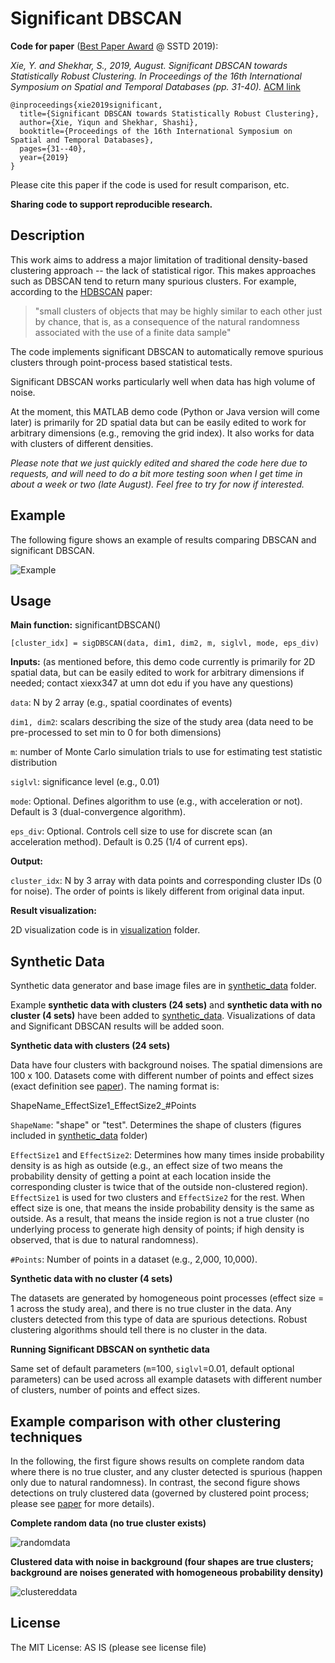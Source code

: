 # Significant DBSCAN
**Code for paper** ([Best Paper Award](http://sstd2019.org/program.html) @ SSTD 2019):

*Xie, Y. and Shekhar, S., 2019, August. Significant DBSCAN towards Statistically Robust Clustering. In Proceedings of the 16th International Symposium on Spatial and Temporal Databases (pp. 31-40).* [ACM link](https://dl.acm.org/doi/abs/10.1145/3340964.3340968)

```
@inproceedings{xie2019significant,
  title={Significant DBSCAN towards Statistically Robust Clustering},
  author={Xie, Yiqun and Shekhar, Shashi},
  booktitle={Proceedings of the 16th International Symposium on Spatial and Temporal Databases},
  pages={31--40},
  year={2019}
}
```

Please cite this paper if the code is used for result comparison, etc.

**Sharing code to support reproducible research.**

## Description
This work aims to address a major limitation of traditional density-based clustering approach -- the lack of statistical rigor. This makes approaches such as DBSCAN tend to return many spurious clusters. For example, according to the [HDBSCAN](https://link.springer.com/chapter/10.1007/978-3-642-37456-2_14) paper: 
>"small clusters of objects that may be highly similar to each other just by chance, that is, as a consequence of the natural randomness associated with the use of a finite data sample"

The code implements significant DBSCAN to automatically remove spurious clusters through point-process based statistical tests.

Significant DBSCAN works particularly well when data has high volume of noise.

At the moment, this MATLAB demo code (Python or Java version will come later) is primarily for 2D spatial data but can be easily edited to work for arbitrary dimensions (e.g., removing the grid index). It also works for data with clusters of different densities.

*Please note that we just quickly edited and shared the code here due to requests, and will need to do a bit more testing soon when I get time in about a week or two (late August). Feel free to try for now if interested.*

## Example
The following figure shows an example of results comparing DBSCAN and significant DBSCAN.

![Example](https://github.com/yqthanks/significantDBSCAN/blob/master/example_results.png)

## Usage
**Main function:** significantDBSCAN()
```
[cluster_idx] = sigDBSCAN(data, dim1, dim2, m, siglvl, mode, eps_div)
```

**Inputs:** (as mentioned before, this demo code currently is primarily for 2D spatial data, but can be easily edited to work for arbitrary dimensions if needed; contact xiexx347 at umn dot edu if you have any questions)

```data```: N by 2 array (e.g., spatial coordinates of events)

```dim1, dim2```: scalars describing the size of the study area (data need to be pre-processed to set min to 0 for both dimensions)

```m```: number of Monte Carlo simulation trials to use for estimating test statistic distribution

```siglvl```: significance level (e.g., 0.01)

```mode```: Optional. Defines algorithm to use (e.g., with acceleration or not). Default is 3 (dual-convergence algorithm).

```eps_div```: Optional. Controls cell size to use for discrete scan (an acceleration method). Default is 0.25 (1/4 of current eps).

**Output:**

```cluster_idx```: N by 3 array with data points and corresponding cluster IDs (0 for noise). The order of points is likely different from original data input.

**Result visualization:**

2D visualization code is in [visualization](https://github.com/yqthanks/significantDBSCAN/tree/master/visualization) folder.

## Synthetic Data

Synthetic data generator and base image files are in [synthetic_data](https://github.com/yqthanks/significantDBSCAN/tree/master/synthetic_data) folder.

Example **synthetic data with clusters (24 sets)** and **synthetic data with no cluster (4 sets)** have been added to [synthetic_data](https://github.com/yqthanks/significantDBSCAN/tree/master/synthetic_data). Visualizations of data and Significant DBSCAN results will be added soon.

**Synthetic data with clusters (24 sets)**

Data have four clusters with background noises. The spatial dimensions are 100 x 100. Datasets come with different number of points and effect sizes (exact definition see [paper](https://dl.acm.org/doi/abs/10.1145/3340964.3340968)). The naming format is:

ShapeName_EffectSize1_EffectSize2_#Points

```ShapeName```: "shape" or "test". Determines the shape of clusters (figures included in [synthetic_data](https://github.com/yqthanks/significantDBSCAN/tree/master/synthetic_data) folder)

```EffectSize1``` and ```EffectSize2```: Determines how many times inside probability density is as high as outside (e.g., an effect size of two means the probability density of getting a point at each location inside the corresponding cluster is twice that of the outside non-clustered region). ```EffectSize1``` is used for two clusters and
 ```EffectSize2``` for the rest. When effect size is one, that means the inside probability density is the same as outside. As a result, that means the inside region is not a true cluster (no underlying process to generate high density of points; if high density is observed, that is due to natural randomness).
 
```#Points```: Number of points in a dataset (e.g., 2,000, 10,000).

**Synthetic data with no cluster (4 sets)**

The datasets are generated by homogeneous point processes (effect size = 1 across the study area), and there is no true cluster in the data. Any clusters detected from this type of data are spurious detections. Robust clustering algorithms should tell there is no cluster in the data.

**Running Significant DBSCAN on synthetic data**

Same set of default parameters (```m```=100, ```siglvl```=0.01, default optional parameters) can be used across all example datasets with different number of clusters, number of points and effect sizes.

<!--*We will share some examples of generated synthetic data soon.*-->


## Example comparison with other clustering techniques

In the following, the first figure shows results on complete random data where there is no true cluster, and any cluster detected is spurious (happen only due to natural randomness). In contrast, the second figure shows detections on truly clustered data (governed by clustered point process; please see [paper](https://dl.acm.org/doi/abs/10.1145/3340964.3340968) for more details).

**Complete random data (no true cluster exists)**

![randomdata](https://github.com/yqthanks/significantDBSCAN/blob/master/example_data_and_results/comparison1_random_data.png)


**Clustered data with noise in background (four shapes are true clusters; background are noises generated with homogeneous probability density)**

![clustereddata](https://github.com/yqthanks/significantDBSCAN/blob/master/example_data_and_results/comparison2_clustered_data.png)

## License

The MIT License: AS IS (please see license file)
